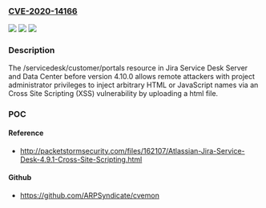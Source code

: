 ### [CVE-2020-14166](https://cve.mitre.org/cgi-bin/cvename.cgi?name=CVE-2020-14166)
![](https://img.shields.io/static/v1?label=Product&message=Jira%20Service%20Desk%20Server%20and%20Data%20Center&color=blue)
![](https://img.shields.io/static/v1?label=Version&message=%3C%204.10.0%20&color=brighgreen)
![](https://img.shields.io/static/v1?label=Vulnerability&message=Cross%20Site%20Scripting%20(XSS)&color=brighgreen)

### Description

The /servicedesk/customer/portals resource in Jira Service Desk Server and Data Center before version 4.10.0 allows remote attackers with project administrator privileges to inject arbitrary HTML or JavaScript names via an Cross Site Scripting (XSS) vulnerability by uploading a html file.

### POC

#### Reference
- http://packetstormsecurity.com/files/162107/Atlassian-Jira-Service-Desk-4.9.1-Cross-Site-Scripting.html

#### Github
- https://github.com/ARPSyndicate/cvemon

